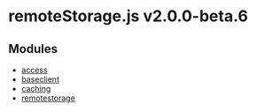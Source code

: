 # remoteStorage.js v2.0.0-beta.6

## Modules

- [access](access/index.md)
- [baseclient](baseclient/index.md)
- [caching](caching/index.md)
- [remotestorage](remotestorage/index.md)
